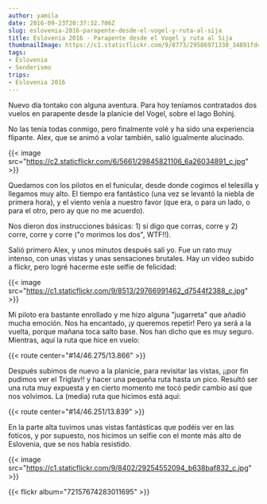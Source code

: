 ```yaml
---
author: yamila
date: 2016-09-23T20:37:32.706Z
slug: eslovenia-2016-parapente-desde-el-vogel-y-ruta-al-sija
title: Eslovenia 2016 - Parapente desde el Vogel y ruta al Sija
thumbnailImage: https://c1.staticflickr.com/9/8773/29586971330_34891fdcd8_c.jpg
tags:
- Eslovenia
- Senderismo
trips:
- Eslovenia 2016
---
```


Nuevo día tontako con alguna aventura. Para hoy teníamos contratados dos vuelos en parapente desde la planicie del Vogel, sobre el lago Bohinj.

No las tenía todas conmigo, pero finalmente volé y ha sido una experiencia flipante. Alex, que se animó a volar también, salió igualmente alucinado.

{{< image src="https://c2.staticflickr.com/6/5661/29845821106_6a26034891_c.jpg" >}}

Quedamos con los pilotos en el funicular, desde donde cogimos el telesilla y llegamos muy alto. El tiempo era fantástico (una vez se levantó la niebla de primera hora), y el viento  venía a nuestro favor (que era, o para un lado, o para el otro, pero ay que no me acuerdo).

Nos dieron dos instrucciones básicas: 1) si digo que corras, corre y 2) corre, corre y corre ("o morimos los dos", WTF!!).

Salió primero Alex, y unos minutos después salí yo. Fue un rato muy intenso, con unas vistas y unas sensaciones brutales. Hay un vídeo subido a flickr, pero logré hacerme este selfie de felicidad:

{{< image src="https://c1.staticflickr.com/9/8513/29766991462_d7544f2388_c.jpg" >}}

Mi piloto era bastante enrollado y me hizo alguna "jugarreta" que añadió mucha emoción. Nos ha encantado, ¡y queremos repetir! Pero ya será a la vuelta, porque mañana toca salto base. Nos han dicho que es muy seguro. Mientras, aquí la ruta que hice en vuelo:

{{< route center="#14/46.275/13.866" >}}

Después subimos de nuevo a la planicie, para revisitar las vistas, ¡¡por fin pudimos ver el Triglav!! y hacer una pequeña ruta hasta un pico. Resultó ser una ruta muy expuesta y en cierto momento me tocó pedir cambio así que nos volvimos. La (media) ruta que hicimos está aquí:

{{< route center="#14/46.251/13.839" >}}

En la parte alta tuvimos unas vistas fantásticas que podéis ver en las foticos, y por supuesto, nos hicimos un selfie con el monte más alto de Eslovenia, que se nos había resistido.

{{< image src="https://c1.staticflickr.com/9/8402/29254552094_b638baf832_c.jpg" >}}

{{< flickr album="72157674283011695" >}}

